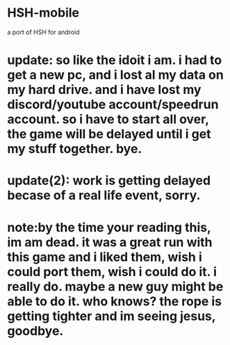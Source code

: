 # HSH-mobile
a port of HSH for android
# update: so like the idoit i am. i had to get a new pc, and i lost al my data on my hard drive. and i have lost my discord/youtube account/speedrun account. so i have to start all over, the game will be delayed until i get my stuff together. bye.

# update(2): work is getting delayed becase of a real life event, sorry.
# note:by the time your reading this, im am dead. it was a great run with this game and i liked them, wish i could port them, wish i could do it. i really do. maybe a new guy might be able to do it. who knows? the rope is getting tighter and im seeing jesus, goodbye.
